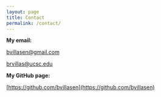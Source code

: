 ```yaml
---
layout: page
title: Contact
permalink: /contact/
---
```

**My email:**

<bvillasen@gmail.com>

<brvillas@ucsc.edu>

**My GitHub page:**

[https://github.com/bvillasen](https://github.com/bvillasen)
